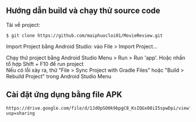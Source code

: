 ## Hướng dẫn build và chạy thử source code

Tải về project:

    $ git clone https://github.com/maiphuocloi01/MovieReview.git

Import Project bằng Android Studio: vào File > Import Project...

Chạy thử project bằng Android Studio Menu > Run > Run 'app'. Hoặc nhấn tổ hợp Shift + F10 để run project  
Nếu có lỗi xảy ra, thử "File > Sync Project with Gradle Files" hoặc "Build > Rebuild Project" trong Android Studio Menu

## Cài đặt ứng dụng bằng file APK

    https://drive.google.com/file/d/1JdOpSO0k9bpgC8_KsIQGx08iI5spwDpi/view?usp=sharing

